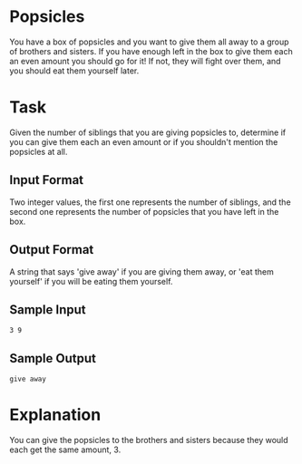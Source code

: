 
# Popsicles
You have a box of popsicles and you want to give them all away to a group of brothers and sisters. If you have enough left in the box to give them each an even amount you should go for it! If not, they will fight over them, and you should eat them yourself later.



# Task

Given the number of siblings that you are giving popsicles to, determine if you can give them each an even amount or if you shouldn't mention the popsicles at all.



## Input Format

Two integer values, the first one represents the number of siblings, and the second one represents the number of popsicles that you have left in the box.



## Output Format

A string that says 'give away' if you are giving them away, or 'eat them yourself' if you will be eating them yourself.



## Sample Input

`3 9`



## Sample Output

`give away`

# Explanation

You can give the popsicles to the brothers and sisters because they would each get the same amount, 3.





